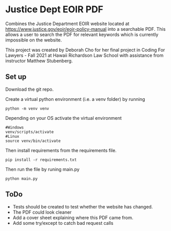 # Justice Dept EOIR PDF
 Combines the Justice Department EOIR website located at https://www.justice.gov/eoir/eoir-policy-manual into a searchable PDF.
This allows a user to search the PDF for relevant keywords which is currently impossible on the website.

This project was created by Deborah Cho for her final project in Coding For Lawyers - Fall 2021 at Hawaii Richardson Law School with 
assistance from instructor Matthew Stubenberg.

## Set up
Download the git repo.

Create a virtual python environment (i.e. a venv folder) by running
```
python -m venv venv
```
Depending on your OS activate the virtual environment

```
#Windows
venv/scripts/activate
#Linux
source venv/bin/activate

```
Then install requirements from the requirements file.
```
pip install -r requirements.txt
```
Then run the file by runing main.py
``` 
python main.py
```

## ToDo
- Tests should be created to test whether the website has changed.
- The PDF could look cleaner
- Add a cover sheet explaining where this PDF came from.
- Add some try/except to catch bad request calls